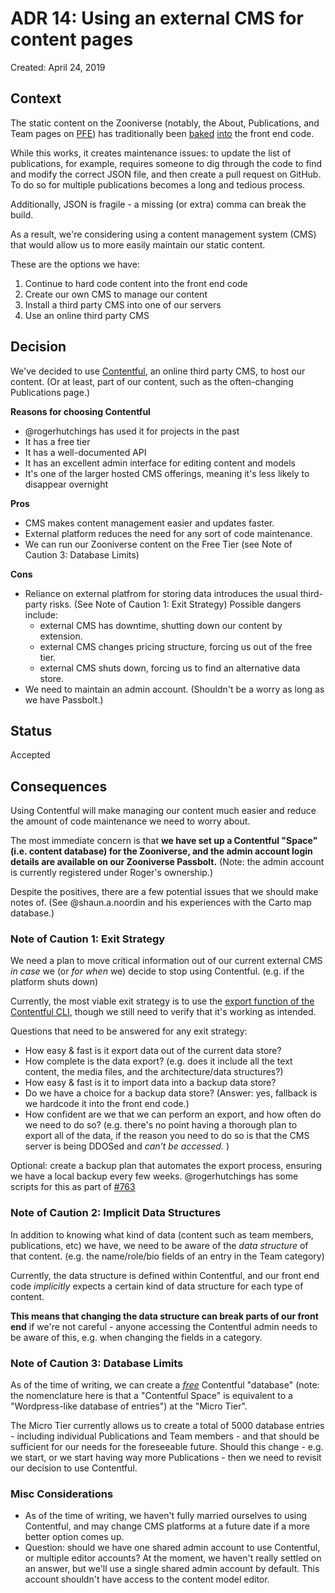 # ADR 14: Using an external CMS for content pages

Created: April 24, 2019

## Context

The static content on the Zooniverse (notably, the About, Publications, and Team pages on [PFE](https://github.com/zooniverse/Panoptes-Front-End/)) has traditionally been [baked](https://github.com/zooniverse/Panoptes-Front-End/blob/master/app/locales/en.js) [into](https://github.com/zooniverse/Panoptes-Front-End/blob/master/app/lib/publications.js) the front end code.

While this works, it creates maintenance issues: to update the list of publications, for example, requires someone to dig through the code to find and modify the correct JSON file, and then create a pull request on GitHub. To do so for multiple publications becomes a long and tedious process. 

Additionally, JSON is fragile - a missing (or extra) comma can break the build.

As a result, we're considering using a content management system (CMS) that would allow us to more easily maintain our static content.

These are the options we have:

1. Continue to hard code content into the front end code
2. Create our own CMS to manage our content
3. Install a third party CMS into one of our servers
4. Use an online third party CMS

## Decision

We've decided to use [Contentful](https://www.contentful.com/), an online third party CMS, to host our content. (Or at least, part of our content, such as the often-changing Publications page.)

**Reasons for choosing Contentful**

- @rogerhutchings has used it for projects in the past
- It has a free tier
- It has a well-documented API
- It has an excellent admin interface for editing content and models
- It's one of the larger hosted CMS offerings, meaning it's less likely to disappear overnight

**Pros**

- CMS makes content management easier and updates faster.
- External platform reduces the need for any sort of code maintenance.
- We can run our Zooniverse content on the Free Tier (see Note of Caution 3: Database Limits)

**Cons**

- Reliance on external platfrom for storing data introduces the usual third-party risks. (See Note of Caution 1: Exit Strategy) Possible dangers include:
  - external CMS has downtime, shutting down our content by extension.
  - external CMS changes pricing structure, forcing us out of the free tier.
  - external CMS shuts down, forcing us to find an alternative data store.
- We need to maintain an admin account. (Shouldn't be a worry as long as we have Passbolt.)

## Status

Accepted

## Consequences

Using Contentful will make managing our content much easier and reduce the amount of code maintenance we need to worry about.

The most immediate concern is that **we have set up a Contentful "Space" (i.e. content database) for the Zooniverse, and the admin account login details are available on our Zooniverse Passbolt.** (Note: the admin account is currently registered under Roger's ownership.)

Despite the positives, there are a few potential issues that we should make notes of. (See @shaun.a.noordin and his experiences with the Carto map database.)

### Note of Caution 1: Exit Strategy

We need a plan to move critical information out of our current external CMS _in case_ we (or _for when_ we) decide to stop using Contentful. (e.g. if the platform shuts down)

Currently, the most viable exit strategy is to use the [export function of the Contentful CLI](https://www.contentful.com/developers/docs/tutorials/general/import-and-export/), though we still need to verify that it's working as intended.

Questions that need to be answered for any exit strategy:
- How easy & fast is it export data out of the current data store?
- How complete is the data export? (e.g. does it include all the text content, the media files, and the architecture/data structures?)
- How easy & fast is it to import data into a backup data store?
- Do we have a choice for a backup data store? (Answer: yes, fallback is we hardcode it into the front end code.)
- How confident are we that we can perform an export, and how often do we need to do so? (e.g. there's no point having a thorough plan to export all of the data, if the reason you need to do so is that the CMS server is being DDOSed and _can't be accessed._ )

Optional: create a backup plan that automates the export process, ensuring we have a local backup every few weeks. @rogerhutchings has some scripts for this as part of [#763](https://github.com/zooniverse/front-end-monorepo/issues/763)

### Note of Caution 2: Implicit Data Structures

In addition to knowing what kind of data (content such as team members, publications, etc) we have, we need to be aware of the _data structure_ of that content. (e.g. the name/role/bio fields of an entry in the Team category)

Currently, the data structure is defined within Contentful, and our front end code _implicitly_ expects a certain kind of data structure for each type of content.

**This means that changing the data structure can break parts of our front end** if we're not careful - anyone accessing the Contentful admin needs to be aware of this, e.g. when changing the fields in a category. 

### Note of Caution 3: Database Limits

As of the time of writing, we can create a _[free](https://www.contentfulcommunity.com/t/query-about-spaces-pricing/1316)_ Contentful "database" (note: the nomenclature here is that a "Contentful Space" is equivalent to a "Wordpress-like database of entries") at the "Micro Tier".

The Micro Tier currently allows us to create a total of 5000 database entries - including individual Publications and Team members - and that should be sufficient for our needs for the foreseeable future. Should this change - e.g. we start, or we start having way more Publications - then we need to revisit our decision to use Contentful.

### Misc Considerations 

- As of the time of writing, we haven't fully married ourselves to using Contentful, and may change CMS platforms at a future date if a more better option comes up.
- Question: should we have one shared admin account to use Contentful, or multiple editor accounts? At the moment, we haven't really settled on an answer, but we'll use a single shared admin account by default. This account shouldn't have access to the content model editor.
